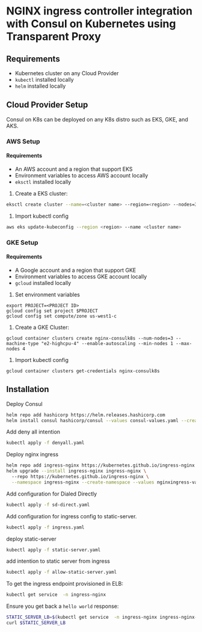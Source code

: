 # NGINX ingress controller integration with Consul on Kubernetes using Transparent Proxy 

## Requirements
- Kubernetes cluster on any Cloud Provider
- `kubectl` installed locally
- `helm` installed locally

## Cloud Provider Setup

Consul on K8s can be deployed on any K8s distro such as EKS, GKE, and AKS. 

### AWS Setup 

#### Requirements 

- An AWS account and a region that support EKS
- Environment variables to access AWS account locally
- `eksctl` installed locally

1. Create a EKS cluster:

  ```bash
  eksctl create cluster --name=<cluster name> --region=<region> --nodes=3 
  ```

1. Import kubectl config

  ```bash
  aws eks update-kubeconfig --region <region> --name <cluster name>
  ```

### GKE Setup

#### Requirements
- A Google account and a region that support GKE
- Environment variables to access GKE account locally
- `gcloud` installed locally

1. Set environment variables

  ```
  export PROJECT=<PROJECT ID>
  gcloud config set project $PROJECT
  gcloud config set compute/zone us-west1-c
  ```
  
1. Create a GKE Cluster:
  ```
  gcloud container clusters create nginx-consulk8s --num-nodes=3 --machine-type "e2-highcpu-4" --enable-autoscaling --min-nodes 1 --max-nodes 4
  ```

1. Import kubectl config
  ```
  gcloud container clusters get-credentials nginx-consulk8s
  ```

## Installation

Deploy Consul

```bash
helm repo add hashicorp https://helm.releases.hashicorp.com
helm install consul hashicorp/consul --values consul-values.yaml --create-namespace --namespace consul
```

Add deny all intention
```bash
kubectl apply -f denyall.yaml
```

Deploy nginx ingress
```bash
helm repo add ingress-nginx https://kubernetes.github.io/ingress-nginx
helm upgrade --install ingress-nginx ingress-nginx \                                                                                                    ─╯
  --repo https://kubernetes.github.io/ingress-nginx \
  --namespace ingress-nginx --create-namespace --values nginxingress-values.yaml
```

Add configuration for Dialed Directly

```bash
kubectl apply -f sd-direct.yaml
```

Add configuration for ingress config to static-server.
```bash
kubectl apply -f ingress.yaml
```

deploy static-server
```bash
kubectl apply -f static-server.yaml
```

add intention to static server from ingress
```bash
kubectl apply -f allow-static-server.yaml
```

To get the ingress endpoint provisioned in ELB:
```bash
kubectl get service  -n ingress-nginx
```

Ensure you get back a `hello world` response:

```bash
STATIC_SERVER_LB=$(kubectl get service  -n ingress-nginx ingress-nginx-controller -o jsonpath="{.status.loadBalancer.ingress[*].hostname}")
curl $STATIC_SERVER_LB
```

